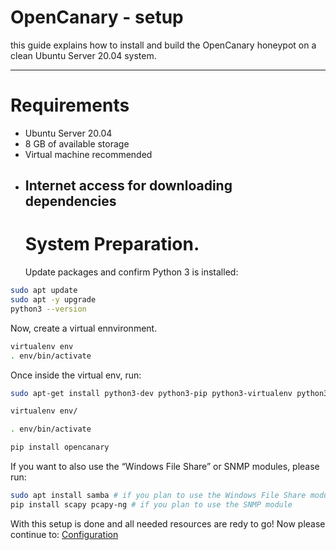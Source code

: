 # OpenCanary - setup
this guide explains how to install and build the OpenCanary honeypot on a clean Ubuntu Server 20.04 system.

--- 
#  Requirements

- Ubuntu Server 20.04
- 8 GB of available storage
- Virtual machine recommended
- Internet access for downloading dependencies
  ---
  # System Preparation.
  Update packages and confirm Python 3 is installed:

```bash
sudo apt update
sudo apt -y upgrade
python3 --version
```
Now, create a virtual ennvironment.
```bash
virtualenv env
. env/bin/activate
```
Once inside the virtual env, run:
```bash
sudo apt-get install python3-dev python3-pip python3-virtualenv python3-venv python3-scapy libssl-dev libpcap-dev

virtualenv env/

. env/bin/activate

pip install opencanary
```
If you want to also use the “Windows File Share” or SNMP modules, please run:
```bash
sudo apt install samba # if you plan to use the Windows File Share module
pip install scapy pcapy-ng # if you plan to use the SNMP module
```
With this setup is done and all needed resources are redy to go!
Now please continue to: [Configuration](./configuration.md)

